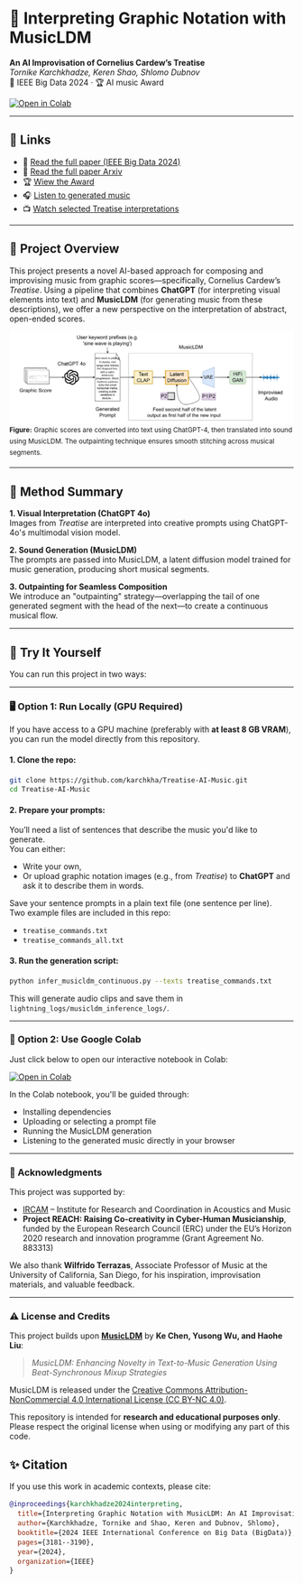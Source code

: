 # 🎼 Interpreting Graphic Notation with MusicLDM  
**An AI Improvisation of Cornelius Cardew’s Treatise**  
_Tornike Karchkhadze, Keren Shao, Shlomo Dubnov_  
📍 IEEE Big Data 2024 · 🏆 AI music Award  

[![Open in Colab](https://colab.research.google.com/assets/colab-badge.svg)](https://colab.research.google.com/github/karchkha/Treatise-AI-Music/blob/main/treatise_ai.ipynb)

---

## 🔗 Links

- 📝 [Read the full paper (IEEE Big Data 2024)](https://ieeexplore.ieee.org/document/10825824)  
- 📝 [Read the full paper Arxiv](https://arxiv.org/abs/2412.08944) 
- 🏆 [Wiew the Award](https://music-cms.ucsd.edu/_images/news_images/2024-12_shlomo_award_pdf)
- 🎧 [Listen to generated music](https://soundcloud.com/memexguy/sets/cornelius-cardews-treatise-interpreted-by-ai-visual-chatgpt-music-latent-diffusion)  
- 📺 [Watch selected Treatise interpretations](https://youtube.com/playlist?list=PLFBnJMS2Dk5z6l5YWBRPjRmwRHMU7mEHd&si=I0CcBXW1CBXFz8H_)

---

## 🎨 Project Overview

This project presents a novel AI-based approach for composing and improvising music from graphic scores—specifically, Cornelius Cardew’s *Treatise*. Using a pipeline that combines **ChatGPT** (for interpreting visual elements into text) and **MusicLDM** (for generating music from these descriptions), we offer a new perspective on the interpretation of abstract, open-ended scores.

![Treatise Pipeline](assets/process.png)  
<sup><b>Figure:</b> Graphic scores are converted into text using ChatGPT-4, then translated into sound using MusicLDM. The outpainting technique ensures smooth stitching across musical segments.</sup>

---

## 🧠 Method Summary

**1. Visual Interpretation (ChatGPT 4o)**  
Images from *Treatise* are interpreted into creative prompts using ChatGPT-4o's multimodal vision model.

**2. Sound Generation (MusicLDM)**  
The prompts are passed into MusicLDM, a latent diffusion model trained for music generation, producing short musical segments.

**3. Outpainting for Seamless Composition**  
We introduce an "outpainting" strategy—overlapping the tail of one generated segment with the head of the next—to create a continuous musical flow.

---

## 🚀 Try It Yourself

You can run this project in two ways:

---

### 🖥️ Option 1: Run Locally (GPU Required)

If you have access to a GPU machine (preferably with **at least 8 GB VRAM**), you can run the model directly from this repository.

#### 1. Clone the repo:
```bash
git clone https://github.com/karchkha/Treatise-AI-Music.git
cd Treatise-AI-Music
```

#### 2. Prepare your prompts:
You’ll need a list of sentences that describe the music you'd like to generate.  
You can either:
- Write your own,
- Or upload graphic notation images (e.g., from *Treatise*) to **ChatGPT** and ask it to describe them in words.

Save your sentence prompts in a plain text file (one sentence per line).  
Two example files are included in this repo:
- `treatise_commands.txt`
- `treatise_commands_all.txt`

#### 3. Run the generation script:
```bash
python infer_musicldm_continuous.py --texts treatise_commands.txt
```

This will generate audio clips and save them in `lightning_logs/musicldm_inference_logs/`.

---

### 🔗 Option 2: Use Google Colab

Just click below to open our interactive notebook in Colab:

[![Open in Colab](https://colab.research.google.com/assets/colab-badge.svg)](https://colab.research.google.com/github/karchkha/Treatise-AI-Music/blob/main/treatise_ai.ipynb)

In the Colab notebook, you'll be guided through:
- Installing dependencies
- Uploading or selecting a prompt file
- Running the MusicLDM generation
- Listening to the generated music directly in your browser

---


### 🤝 Acknowledgments

This project was supported by:

- [IRCAM](https://www.ircam.fr/) – Institute for Research and Coordination in Acoustics and Music  
- **Project REACH: Raising Co-creativity in Cyber-Human Musicianship**, funded by the European Research Council (ERC) under the EU’s Horizon 2020 research and innovation programme (Grant Agreement No. 883313)

We also thank **Wilfrido Terrazas**, Associate Professor of Music at the University of California, San Diego, for his inspiration, improvisation materials, and valuable feedback.

---

### ⚠️ License and Credits

This project builds upon [**MusicLDM**](https://github.com/RetroCirce/MusicLDM) by **Ke Chen, Yusong Wu, and Haohe Liu**:

> *MusicLDM: Enhancing Novelty in Text-to-Music Generation Using Beat-Synchronous Mixup Strategies*

MusicLDM is released under the [Creative Commons Attribution-NonCommercial 4.0 International License (CC BY-NC 4.0)](https://creativecommons.org/licenses/by-nc/4.0/legalcode).

This repository is intended for **research and educational purposes only**. Please respect the original license when using or modifying any part of this code.


## ✨ Citation

If you use this work in academic contexts, please cite:

```bibtex
@inproceedings{karchkhadze2024interpreting,
  title={Interpreting Graphic Notation with MusicLDM: An AI Improvisation of Cornelius Cardew’s Treatise},
  author={Karchkhadze, Tornike and Shao, Keren and Dubnov, Shlomo},
  booktitle={2024 IEEE International Conference on Big Data (BigData)},
  pages={3181--3190},
  year={2024},
  organization={IEEE}
}
